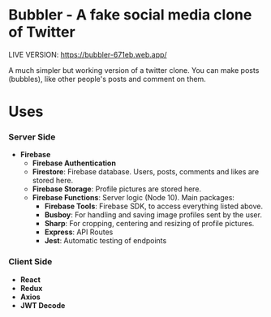 # Bubbler - A fake social media clone of Twitter

LIVE VERSION: https://bubbler-671eb.web.app/

A much simpler but working version of a twitter clone. You can make posts (bubbles), like other people's posts and comment on them.

# Uses
### **Server Side**
  - **Firebase**
    - **Firebase Authentication**
    - **Firestore**: Firebase database. Users, posts, comments and likes are stored here.
    - **Firebase Storage**: Profile pictures are stored here.
    - **Firebase Functions**: Server logic (Node 10). Main packages:
      - **Firebase Tools**: Firebase SDK, to access everything listed above.
      - **Busboy**: For handling and saving image profiles sent by the user.
      - **Sharp**: For cropping, centering and resizing of profile pictures.
      - **Express**: API Routes
      - **Jest**: Automatic testing of endpoints
### **Client Side**
  - **React**
  - **Redux**
  - **Axios**
  - **JWT Decode**
      
